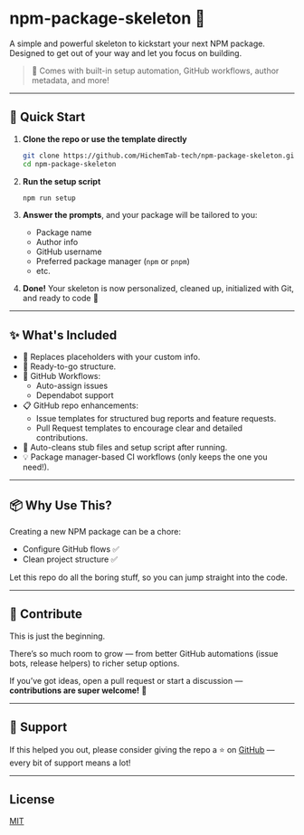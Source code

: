 # npm-package-skeleton 🧱

A simple and powerful skeleton to kickstart your next NPM package.  
Designed to get out of your way and let you focus on building.  

> 🎯 Comes with built-in setup automation, GitHub workflows, author metadata, and more!

---

## 🚀 Quick Start

1. **Clone the repo or use the template directly**
   ```bash
   git clone https://github.com/HichemTab-tech/npm-package-skeleton.git
   cd npm-package-skeleton
   ```

2. **Run the setup script**
   ```bash
   npm run setup
   ```

3. **Answer the prompts**, and your package will be tailored to you:
    - Package name
    - Author info
    - GitHub username
    - Preferred package manager (`npm` or `pnpm`)
    - etc.

4. **Done!**
   Your skeleton is now personalized, cleaned up, initialized with Git, and ready to code 🎸

---

## ✨ What's Included

- 🔁 Replaces placeholders with your custom info.
- 🧪 Ready-to-go structure.
- 🔧 GitHub Workflows:
    - Auto-assign issues
    - Dependabot support
- 📋 GitHub repo enhancements:
    - Issue templates for structured bug reports and feature requests.
    - Pull Request templates to encourage clear and detailed contributions.
- 🧹 Auto-cleans stub files and setup script after running.
- 💡 Package manager-based CI workflows (only keeps the one you need!).

---

## 📦 Why Use This?

Creating a new NPM package can be a chore:
- Configure GitHub flows ✅
- Clean project structure ✅

Let this repo do all the boring stuff, so you can jump straight into the code.

---

## 🤝 Contribute

This is just the beginning.

There’s so much room to grow — from better GitHub automations (issue bots, release helpers) to richer setup options.

If you’ve got ideas, open a pull request or start a discussion — **contributions are super welcome!** 🌱

---

## 🌟 Support

If this helped you out,
please consider giving the repo a ⭐️ on [GitHub](https://github.com/HichemTab-tech/npm-package-skeleton) —
every bit of support means a lot!

---

## License

[MIT](./LICENSE)